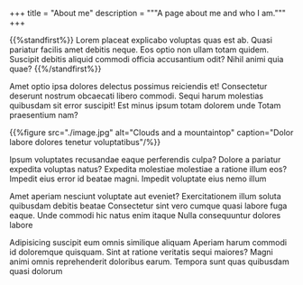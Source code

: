 +++
title = "About me"
description = """A page about me and who I am."""
+++

{{%standfirst%}}
Lorem placeat explicabo voluptas quas est ab. Quasi pariatur facilis amet debitis neque. Eos optio non ullam totam quidem. Suscipit debitis aliquid commodi officia accusantium odit? Nihil animi quia quae?
{{%/standfirst%}}

Amet optio ipsa dolores delectus possimus reiciendis et! Consectetur deserunt nostrum obcaecati libero commodi. Sequi harum molestias quibusdam sit error suscipit! Est minus ipsum totam dolorem unde Totam praesentium nam?

{{%figure src="./image.jpg" alt="Clouds and a mountaintop" caption="Dolor labore dolores tenetur voluptatibus"/%}}

Ipsum voluptates recusandae eaque perferendis culpa? Dolore a pariatur expedita voluptas natus? Expedita molestiae molestiae a ratione illum eos? Impedit eius error id beatae magni. Impedit voluptate eius nemo illum

Amet aperiam nesciunt voluptate aut eveniet? Exercitationem illum soluta quibusdam debitis beatae Consectetur sint vero cumque quasi labore fuga eaque. Unde commodi hic natus enim itaque Nulla consequuntur dolores labore

Adipisicing suscipit eum omnis similique aliquam Aperiam harum commodi id doloremque quisquam. Sint at ratione veritatis sequi maiores? Magni animi omnis reprehenderit doloribus earum. Tempora sunt quas quibusdam quasi dolorum
